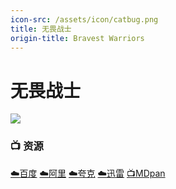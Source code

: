 ```yaml
---
icon-src: /assets/icon/catbug.png
title: 无畏战士
origin-title: Bravest Warriors
---
```

# 无畏战士

![](/assets/image/Bravest%20Warriors.jpg)

### 📺 资源 <Badge type="tip" text="康复中心字幕组" />

[☁️百度](https://pan.baidu.com/s/1ti8ybPwazUdlwbD9gj-2lg?pwd=tdgc) [☁️阿里](https://www.alipan.com/s/ib2bbQic7yB) [☁️夸克](https://pan.quark.cn/s/1031e42438de) [☁️迅雷](https://pan.xunlei.com/s/VODAKt2Awi8PAgkIwfMwt3hjA1?pwd=akzw#) [📺MDpan](https://pan.mdsub.top/%E6%97%A0%E7%95%8F%E6%88%98%E5%A3%AB)
